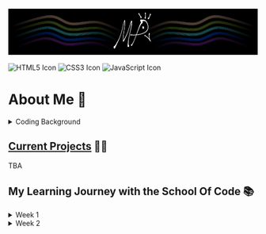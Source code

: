 ![My profile banner, which is a simplified black and white peacock with gold, green, teal, blue, and purple ribbons flanking it.](MyBanner.png)

<img src="https://cdn.jsdelivr.net/gh/devicons/devicon@latest/icons/html5/html5-original.svg" alt="HTML5 Icon" style="max-width: 100%; height: auto;"/>
<img src="https://cdn.jsdelivr.net/gh/devicons/devicon@latest/icons/css3/css3-original.svg" alt="CSS3 Icon" style="max-width: 100%; height: auto;"/>
<img src="https://cdn.jsdelivr.net/gh/devicons/devicon@latest/icons/javascript/javascript-original.svg" alt="JavaScript Icon" style="max-width: 100%; height: auto;"/>

# **About Me** 🦚

<details>

<summary> Coding Background </summary>

<br>
  
I began my journey into coding in April 2024, where I started learning Python to make video games. Using mainly Enki, Mimo, and Sololearn, I spent a couple of hours a day learning about Python, getting my first exposure to primitive and complex data types, mutables and immutables, "for" and "while" loops, and the general control flow of code. Beyond my declining work as a transcriptionist, I finally had some solid structure back in my life, but it still felt like I was going through the motions; I internalised what I was reading and typing, but I didn't have a way to gauge the effectiveness of my self-learning, or know what path to go down. My attention shifted away from my pipedream of making my own, commercially-successful, award-winning unicorn of a video game, and instead towards a more feasible, sustainable route towards becoming a web developer or software engineer.

Of course, I had lots of questions for myself:

* _"Am I more suited to be a back-end developer? Front-end?_
* _Can I hack it as a full-stack developer?_
* _What are my strengths and weaknesses as a programmer, and what holes are there in my application of best practices, design, and theory?_
* _How do I approach searching for work within this field without a degree?_
* _How can I prepare myself for interviews?"_

I knew I needed some sort of formal environment to guide me in the right direction, so I googled "free remote coding bootcamps UK", and found the [School Of Code](https://www.schoolofcode.co.uk/). To keep myself accountable, I've kept both a diary and a substantial folder of revision notes, which has instilled a habit and love for documentation. I was also barely eligible for the [Click Start](https://instituteofcoding.org/campaign/click-start/) programme, which allowed me to achieve 20+ soft skills and tech-based certifications from Coursera, and it reaffirmed my decision to try and start a career in software development, or anything else involving creative solutions or interactive entertainment through programming.

I would say that a major reason I applied to a bootcamp rather than solely continuing my self-learning is that I wanted to challenge and enrich my character. I could spend another year or two learning to code by myself, and I might even become very proficient... yet I would have no clue about how to work effectively with others without stepping on a lot of toes, which I've come to learn is an especially important skill. I gather that tech companies want problem-solvers, logisticians, innovators, mediators, and team players more so than juniors who can code in dozens of languages and frameworks, especially in the current climate of AI-assisted solutions.
</details>





## <u>Current Projects</u> 👨‍💻

TBA





## **My Learning Journey with the School Of Code** 📚 ##

<details><summary>Week 1</summary>
  
### *Day 1* ### 

I had a great time getting to know my two team members for this week, as well as gaining an overview of what the bootcamp will entail. I knew it when I applied, but the focus on a growth mindset and group programming for the curriculum seems like the perfect way for me to develop myself not only as a programmer, but as a person. It'll be a long 16 weeks, but I truly believe this bootcamp will change my life for the better.

### *Day 2* ### 

Another productive day at the bootcamp; more reinforcement of the values of a growth mindset and the Imposter Syndrome, headed by guest speaker Ira Rainey from Microsoft. Hearing his story is especially inspiring to me, as it provides me with that hopeful optimism that I can attain a role in tech without having to pursue a degree. We also touched upon GANs, or "Generative Adversarial Networks", with the concept of a Discriminator evaluating and feeding the Generator being an interesting case of recursion. Gandalf AI was our challenge today, and I'm happy to say I reached Level 7, but in turn that's given me questions about the security of AI; it's entirely possible to brute force a decent model with prompts, allowing for private data to become exposed if it's tied to personal AI agents instead of a more generalised model.

### *Day 3* ### 

Lots of valuable learning around branching in GitHub, which is a skill I've neglected; I'm too used to going solo, so it was a welcome challenge. We also applied the AGILE methodology in completely new groups. Notably, I've had a stark change in my behaviour and mindset; I'm becoming more confident, speaking up, and involving myself instead of staying silent. A great example of this was that even after the briefest of introductions with my AGILE team, I was able to adapt and apply myself to our challenge without any mental blocks. It was certainly an intensive learning session, with it being our first 9-to-5 session, but I'm already seeing results.

### *Day 4* ### 

---

### *Day 4* ### 

---

### *Day 5* ### 

---

</details>

<details><summary>Week 2</summary>
  
### *Day 1* ### 

---

### *Day 2* ### 

---

### *Day 3* ### 

---

### *Day 4* ### 

---

### *Day 5* ### 

---

</details>
